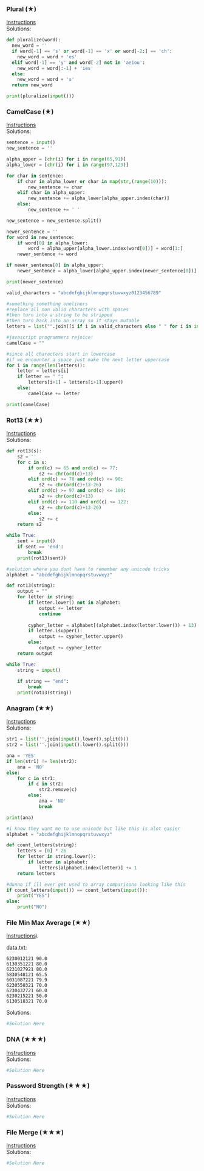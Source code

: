 ### Plural (★)

[Instructions](https://github.com/isechula/2190101-comprog-grader/blob/main/pdfs/07_StrFile/07_StrFile_​11.pdf)\
Solutions:

```python
def pluralize(word):
  new_word = ''
  if word[-1] == 's' or word[-1] == 'x' or word[-2:] == 'ch':
    new_word = word + 'es'
  elif word[-1] == 'y' and word[-2] not in 'aeiou':
    new_word = word[:-1] + 'ies'
  else:
    new_word = word + 's'
  return new_word

print(pluralize(input()))
```

### CamelCase (★)

[Instructions](https://github.com/isechula/2190101-comprog-grader/blob/main/pdfs/07_StrFile/07_StrFile_​13.pdf)\
Solutions:

```python
sentence = input()
new_sentence = ''

alpha_upper = [chr(i) for i in range(65,91)]
alpha_lower = [chr(i) for i in range(97,123)]

for char in sentence:
    if char in alpha_lower or char in map(str,(range(10))):
        new_sentence += char
    elif char in alpha_upper:
        new_sentence += alpha_lower[alpha_upper.index(char)]
    else:
        new_sentence += ' '

new_sentence = new_sentence.split()

newer_sentence = ''
for word in new_sentence:
    if word[0] in alpha_lower:
        word = alpha_upper[alpha_lower.index(word[0])] + word[1:]
    newer_sentence += word

if newer_sentence[0] in alpha_upper:
    newer_sentence = alpha_lower[alpha_upper.index(newer_sentence[0])] + newer_sentence[1:]

print(newer_sentence)
```

```python
valid_characters = "abcdefghijklmnopqrstuvwxyz0123456789"

#something something oneliners
#replace all non valid characters with spaces
#then turn into a string to be stripped
#then turn back into an array so it stays mutable
letters = list("".join([i if i in valid_characters else " " for i in input().lower()]).strip())

#javascript programmers rejoice!
camelCase = ""

#since all characters start in lowercase
#if we encounter a space just make the next letter uppercase
for i in range(len(letters)):
    letter = letters[i]
    if letter == " ":
        letters[i+1] = letters[i+1].upper()
    else:
        camelCase += letter

print(camelCase)
```

### Rot13 (★★)

[Instructions](https://github.com/isechula/2190101-comprog-grader/blob/main/pdfs/07_StrFile/07_StrFile_​21.pdf)\
Solutions:

```python
def rot13(s):
    s2 = ''
    for c in s:
        if ord(c) >= 65 and ord(c) <= 77:
            s2 += chr(ord(c)+13)
        elif ord(c) >= 78 and ord(c) <= 90:
            s2 += chr(ord(c)+13-26)
        elif ord(c) >= 97 and ord(c) <= 109:
            s2 += chr(ord(c)+13)
        elif ord(c) >= 110 and ord(c) <= 122:
            s2 += chr(ord(c)+13-26)
        else:
            s2 += c
    return s2

while True:
    sent = input()
    if sent == 'end':
        break
    print(rot13(sent))
```

```python
#solution where you dont have to remember any unicode tricks
alphabet = "abcdefghijklmnopqrstuvwxyz"

def rot13(string):
    output = ""
    for letter in string:
        if letter.lower() not in alphabet:
            output += letter
            continue
        
        cypher_letter = alphabet[(alphabet.index(letter.lower()) + 13) % 26]
        if letter.isupper():
            output += cypher_letter.upper()
        else:
            output += cypher_letter
    return output

while True:
    string = input()
    
    if string == "end":
        break
    print(rot13(string))
```

### Anagram (★★)

[Instructions](https://github.com/isechula/2190101-comprog-grader/blob/main/pdfs/07_StrFile/07_StrFile_​22.pdf)\
Solutions:

```python
str1 = list(''.join(input().lower().split()))
str2 = list(''.join(input().lower().split()))

ana = 'YES'
if len(str1) != len(str2):
    ana = 'NO'
else:
    for c in str1:
        if c in str2:
            str2.remove(c)
        else:
            ana = 'NO'
            break

print(ana)
```

```python
#i know they want me to use unicode but like this is alot easier
alphabet = "abcdefghijklmnopqrstuvwxyz"

def count_letters(string):
    letters = [0] * 26
    for letter in string.lower():
        if letter in alphabet:
            letters[alphabet.index(letter)] += 1
    return letters

#dunno if ill ever get used to array comparisons looking like this
if count_letters(input()) == count_letters(input()):
    print("YES")
else:
    print("NO")
```

### File Min Max Average (★★)

[Instructions](https://github.com/isechula/2190101-comprog-grader/blob/main/pdfs/07_StrFile/07_StrFile_​23.pdf)\

data.txt:
```
6230012121 90.0
6130351221 80.0
6231027921 80.0
5830548121 65.5
6031087221 79.9
6230550321 70.0
6230432721 60.0
6230215221 50.0
6130518321 70.0
```

Solutions:

```python
#Solution Here
```

### DNA (★★★)

[Instructions](https://github.com/isechula/2190101-comprog-grader/blob/main/pdfs/07_StrFile/07_StrFile_​31.pdf)\
Solutions:

```python
#Solution Here
```

### Password Strength (★★★)

[Instructions](https://github.com/isechula/2190101-comprog-grader/blob/main/pdfs/07_StrFile/07_StrFile_​32.pdf)\
Solutions:

```python
#Solution Here
```

### File Merge (★★★)

[Instructions](https://github.com/isechula/2190101-comprog-grader/blob/main/pdfs/07_StrFile/07_StrFile_​33.pdf)\
Solutions:

```python
#Solution Here
```

